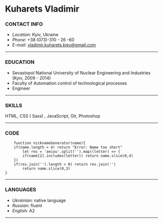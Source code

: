 # __Kuharets Vladimir__

### CONTACT INFO
- _Location:_ Kyiv, Ukraine
- _Phone:_ +38 (073)-310 - 26 -60
- _E-mail:_ vladimir.kuharets.kiev@gmail.com
---

### EDUCATION
- Sevastopol National University of Nuclear Engineering and Industries (Kyiv, 2009 - 2014)
- Faculty of Automation control of technological processes
- Engineer

---

### SKILLS
HTML, CSS ( Sass) , JavaScript, Git, Photoshop

---

### CODE

```
    function nicknameGenerator(name){ 
    if(name.length < 4) return "Error: Name too short"
        let res = 'aeiou'.split('').map((letter) => {
        if(name[2].includes(letter)) return name.slice(0,4)
    })
    if(res.join('').length > 0) return res.join('')
        return name.slice(0,3)
}
```

---

### LANGUAGES
- _Ukrainian:_ native language
- _Russian:_ fluent
- _English:_ A2

---


